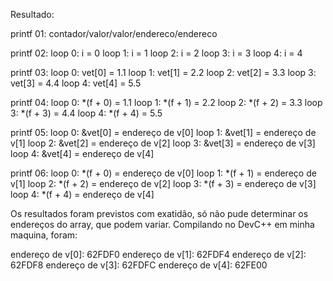 Resultado:

printf 01: contador/valor/valor/endereco/endereco

printf 02:
loop 0: i = 0
loop 1: i = 1
loop 2: i = 2
loop 3: i = 3
loop 4: i = 4

printf 03:
loop 0: vet[0] = 1.1
loop 1: vet[1] = 2.2
loop 2: vet[2] = 3.3
loop 3: vet[3] = 4.4
loop 4: vet[4] = 5.5

printf 04:
loop 0: *(f + 0) = 1.1
loop 1: *(f + 1) = 2.2
loop 2: *(f + 2) = 3.3
loop 3: *(f + 3) = 4.4
loop 4: *(f + 4) = 5.5

printf 05:
loop 0: &vet[0] = endereço de v[0] 
loop 1: &vet[1] = endereço de v[1] 
loop 2: &vet[2] = endereço de v[2] 
loop 3: &vet[3] = endereço de v[3] 
loop 4: &vet[4] = endereço de v[4] 

printf 06:
loop 0: *(f + 0) = endereço de v[0] 
loop 1: *(f + 1) = endereço de v[1] 
loop 2: *(f + 2) = endereço de v[2] 
loop 3: *(f + 3) = endereço de v[3] 
loop 4: *(f + 4) = endereço de v[4] 

Os resultados foram previstos com exatidão, só não pude determinar os endereços do array, que podem variar.
Compilando no DevC++ em minha maquina, foram:

endereço de v[0]: 62FDF0
endereço de v[1]: 62FDF4
endereço de v[2]: 62FDF8
endereço de v[3]: 62FDFC
endereço de v[4]: 62FE00

